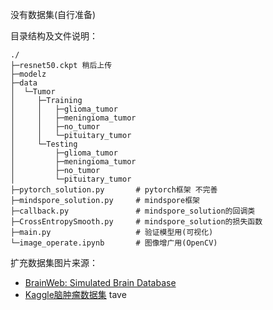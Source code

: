 没有数据集(自行准备)

目录结构及文件说明：

```
./
├─resnet50.ckpt 稍后上传
├─modelz
├─data
│  └─Tumor
│     ├─Training
│     │   ├─glioma_tumor
│     │   ├─meningioma_tumor
│     │   ├─no_tumor
│     │   └─pituitary_tumor
│     └─Testing
│         ├─glioma_tumor
│         ├─meningioma_tumor
│         ├─no_tumor
│         └─pituitary_tumor
├─pytorch_solution.py       # pytorch框架 不完善
├─mindspore_solution.py     # mindspore框架
├─callback.py               # mindspore_solution的回调类
├─CrossEntropySmooth.py     # mindspore_solution的损失函数
├─main.py                   # 验证模型用(可视化)
└─image_operate.ipynb       # 图像增广用(OpenCV)
```
扩充数据集图片来源：
- [BrainWeb: Simulated Brain Database](https://brainweb.bic.mni.mcgill.ca/)
- [Kaggle脑肿瘤数据集](https://pan.baidu.com/s/12RTIv-RqEZwYCm27Im2Djw%C2%A0) tave